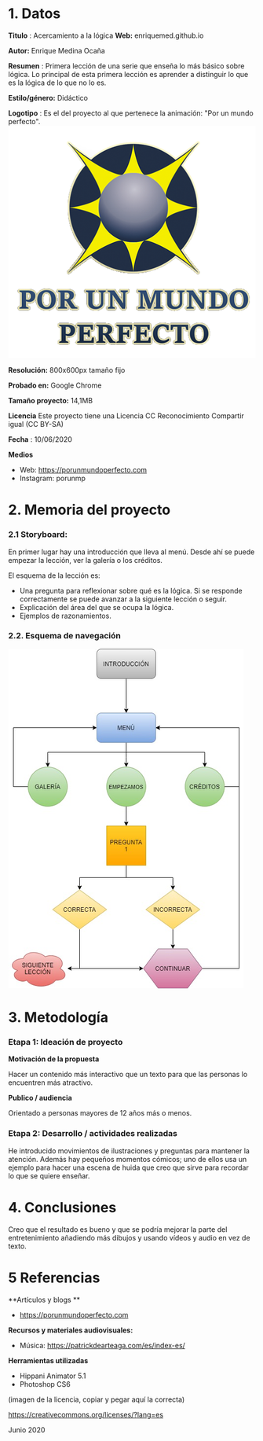 # 1. Datos 



**Titulo** : Acercamiento a la lógica
**Web:**    enriquemed.github.io

**Autor:**  Enrique Medina Ocaña

**Resumen** : Primera lección de una serie que enseña lo más básico sobre lógica. Lo principal de esta primera lección es aprender a distinguir lo que es la lógica de lo que no lo es.

**Estilo/género:**  Didáctico

**Logotipo** : Es el del proyecto al que pertenece la animación: "Por un mundo perfecto".
![logo](https://github.com/enriquemed/enriquemed.github.io/blob/master/medios/Logo.png)

**Resolución:** 800x600px tamaño fijo

**Probado en:**   Google Chrome

**Tamaño proyecto:** 14,1MB

**Licencia** Este proyecto tiene una Licencia CC Reconocimiento Compartir igual (CC BY-SA)

**Fecha** : 10/06/2020

**Medios** 

- Web: https://porunmundoperfecto.com
- Instagram: porunmp



# 2. Memoria del proyecto 

### 2.1 Storyboard: 



En primer lugar hay una introducción que lleva al menú. Desde ahí se puede empezar la lección, ver la galería o los créditos.

El esquema de la lección es:
- Una pregunta para reflexionar sobre qué es la lógica. Si se responde correctamente se puede avanzar a la siguiente lección o seguir.
- Explicación del área del que se ocupa la lógica.
- Ejemplos de razonamientos.


### 2.2. Esquema de navegación 



![ESQUEMA](https://github.com/enriquemed/enriquemed.github.io/blob/master/Untitled%20Diagram.jpg)






# 3. Metodología




### Etapa 1: Ideación de proyecto


**Motivación de la propuesta** 

Hacer un contenido más interactivo que un texto para que las personas lo encuentren más atractivo.


**Publico / audiencia**

Orientado a personas mayores de 12 años más o menos.



### Etapa 2: Desarrollo / actividades realizadas

He introducido movimientos de ilustraciones y preguntas para mantener la atención. Además hay pequeños momentos cómicos; uno de ellos usa un ejemplo para hacer una escena de huida que creo que sirve para recordar lo que se quiere enseñar.



# 4. Conclusiones 

Creo que el resultado es bueno y que se podría mejorar la parte del entretenimiento añadiendo más dibujos y usando vídeos y audio en vez de texto.







# 5 Referencias 

**Artículos y blogs ** 

- https://porunmundoperfecto.com

**Recursos y materiales audiovisuales:**

* Música:  https://patrickdearteaga.com/es/index-es/

**Herramientas utilizadas**

- Hippani Animator 5.1
- Photoshop CS6



(imagen de la licencia, copiar y pegar aquí la correcta)

https://creativecommons.org/licenses/?lang=es

Junio 2020

